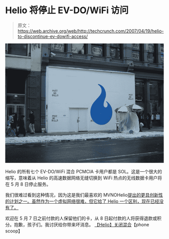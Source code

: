 # Helio 将停止 EV-DO/WiFi 访问

> 原文：<https://web.archive.org/web/http://techcrunch.com/2007/04/19/helio-to-discontinue-ev-dowifi-access/>

![](img/5db22249990ee6e9ec85964744968997.png)

Helio 的所有七个 EV-DO/WiFi 混合 PCMCIA 卡用户都是 SOL。这是一个很大的缩写，意味着从 Helio 的高速数据网络无缝切换到 WiFi 热点的无线数据卡用户将在 5 月 8 日停止服务。

我们很难过看到这种情况，因为这是我们最喜欢的 MVNOHelio[提出的更具创新性的计划之一。虽然作为一个虚拟网络很难，但它给了 Helio 一个区别，现在已经没有了。](https://web.archive.org/web/20160407222512/http://crunchgear.com/?s=helio)

欢迎在 5 月 7 日之前付款的人保留他们的卡，从 8 日起付款的人将获得退款或积分。抱歉，孩子们。我讨厌给你带来坏消息。
 [【Helio】关闭混合](https://web.archive.org/web/20160407222512/http://www.phonescoop.com/news/item.php?n=2172)【phone scoop】